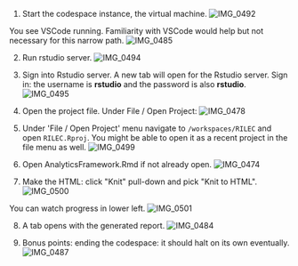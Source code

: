 1. Start the codespace instance, the virtual machine.
![IMG_0492](img/IMG_0492)

You see VSCode running.  Familiarity with VSCode would help but not necessary for this narrow path.
![IMG_0485](img/IMG_0485)

2. Run rstudio server.
![IMG_0494](img/IMG_0494)

3.  Sign into Rstudio server.  A new tab will open for the Rstudio server. Sign in:  the username is **rstudio** and the password is also **rstudio**.
![IMG_0495](img/IMG_0495)

4. Open the project file.
Under File / Open Project: 
![IMG_0478](img/IMG_0478)

5. Under 'File / Open Project' menu navigate to `/workspaces/RILEC` and open `RILEC.Rproj`.  You might be able to open it as a recent project in the file menu as well.
![IMG_0499](img/IMG_0499)

6. Open AnalyticsFramework.Rmd if not already open.
![IMG_0474](img/IMG_0474)

7. Make the HTML: click "Knit" pull-down and pick "Knit to HTML".
![IMG_0500](img/IMG_0500)

You can watch progress in lower left.
![IMG_0501](img/IMG_0501)

8.  A tab opens with the generated report.
![IMG_0484](img/IMG_0484)

9. Bonus points: ending the codespace:  it should halt on its own eventually.
![IMG_0487](img/IMG_0487)

